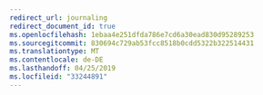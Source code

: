 ```yaml
---
redirect_url: journaling
redirect_document_id: true
ms.openlocfilehash: 1ebaa4e251dfda786e7cd6a30ead830d95289253
ms.sourcegitcommit: 830694c729ab53fcc8518b0cdd5322b322514431
ms.translationtype: MT
ms.contentlocale: de-DE
ms.lasthandoff: 04/25/2019
ms.locfileid: "33244891"
---
```

